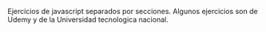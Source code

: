Ejercicios de javascript separados por secciones.
Algunos ejercicios son de Udemy y de la Universidad tecnologica nacional.
